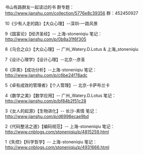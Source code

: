  
书山有路群友一起读过的书
群专题：http://www.jianshu.com/collection/5776e8c39356
群：452450927

10《少有人走的路》【大众心理】--深圳-一路风景

9《国富论》【经济圣经】-- 上海-stoneniqiu
  笔记：http://www.jianshu.com/p/0b8a31f6f305
  
8《乌合之众》【大众心理】-- 广州_Watery.D.Lotus & 上海_stoneniqiu

7《设计心理学》【设计心理】--北京--彦圣

6《异类》【成功分析】--上海-stoneniqiu
  笔记：http://www.jianshu.com/p/c6be24f78adc
  
5《卓有成效的管理者》【个人管理】-- 北京-卡萨布兰卡

4《数学之美》【数学应用】--  广州_Watery.D.Lotus
  笔记：http://www.jianshu.com/p/bf84b2f51c28
  
3《女人的起源》【生物进化】-- 长沙-素情
  笔记：http://www.jianshu.com/p/d6998ecae9bd
  
2《代码整洁之道》【编码规范】-- 上海-stoneniqiu
  笔记：http://www.cnblogs.com/stoneniqiu/p/4815259.html
  
1《失控》【科学哲学】-- 上海-stoneniqiu
  笔记：http://www.cnblogs.com/stoneniqiu/p/4931666.html 

